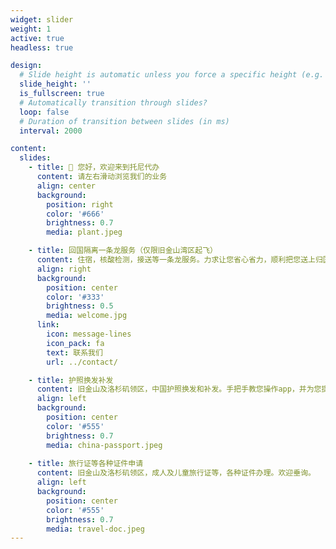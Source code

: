 ```yaml
---
widget: slider
weight: 1
active: true
headless: true

design:
  # Slide height is automatic unless you force a specific height (e.g. '400px')
  slide_height: ''
  is_fullscreen: true
  # Automatically transition through slides?
  loop: false
  # Duration of transition between slides (in ms)
  interval: 2000

content:
  slides:
    - title: 👋 您好，欢迎来到托尼代办
      content: 请左右滑动浏览我们的业务
      align: center
      background:
        position: right
        color: '#666'
        brightness: 0.7
        media: plant.jpeg

    - title: 回国隔离一条龙服务（仅限旧金山湾区起飞）
      content: 住宿，核酸检测，接送等一条龙服务。力求让您省心省力，顺利把您送上归国的飞机。
      align: right
      background:
        position: center
        color: '#333'
        brightness: 0.5
        media: welcome.jpg
      link:
        icon: message-lines
        icon_pack: fa
        text: 联系我们
        url: ../contact/

    - title: 护照换发补发
      content: 旧金山及洛杉矶领区，中国护照换发和补发。手把手教您操作app，并为您提供专业咨询，资料预审。
      align: left
      background:
        position: center
        color: '#555'
        brightness: 0.7
        media: china-passport.jpeg
        
    - title: 旅行证等各种证件申请
      content: 旧金山及洛杉矶领区，成人及儿童旅行证等，各种证件办理。欢迎垂询。
      align: left
      background:
        position: center
        color: '#555'
        brightness: 0.7
        media: travel-doc.jpeg
---
```

